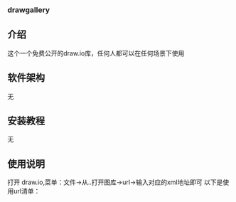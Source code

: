 ### drawgallery
## 介绍
这个一个免费公开的draw.io库，任何人都可以在任何场景下使用

## 软件架构
无

## 安装教程
无

## 使用说明
打开 draw.io,菜单：文件->从..打开图库->url->输入对应的xml地址即可
以下是使用url清单：
